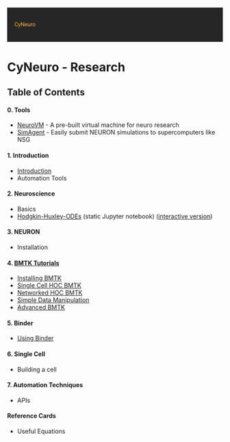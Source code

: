 ![](/images/cyneurologo2.png)

# CyNeuro - Research

## Table of Contents

#### 0. Tools
* [NeuroVM](tools/neurovm) - A pre-built virtual machine for neuro research
* [SimAgent](tools/simagent) - Easily submit NEURON simulations to supercomputers like NSG

#### 1. Introduction 

* [Introduction](/research/introduction)
* Automation Tools

#### 2. Neuroscience

* Basics
* [Hodgkin-Huxley-ODEs](https://nbviewer.jupyter.org/github/cyneuro/cyneuro.github.io/blob/master/research/neuroscience/hh/Hodgkin-Huxley-ODEs.ipynb) (static Jupyter notebook) ([interactive version]())

#### 3. NEURON

* Installation

#### 4. [BMTK Tutorials](/research/bmtk)

* [Installing BMTK](/research/bmtk/installation)
* [Single Cell HOC BMTK](/research/bmtk/single-cell)
* [Networked HOC BMTK](/research/bmtk/network)
* [Simple Data Manipulation](/research/bmtk/data-manipulation)
* [Advanced BMTK](/research/bmtk/advanced)

#### 5. Binder

* [Using Binder](/research/binder/)

#### 6. Single Cell

* Building a cell

#### 7. Automation Techniques

* APIs

#### Reference Cards

* Useful Equations


